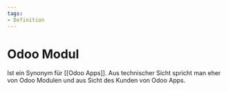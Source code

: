 ```yaml
---
tags:
- Definition
---
```

# Odoo Modul

Ist ein Synonym für [[Odoo Apps]]. Aus technischer Sicht spricht man eher von Odoo Modulen und aus Sicht des Kunden von Odoo Apps.